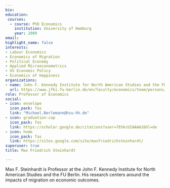 ```yaml
---
bio:  
education:
 courses:
  - course: PhD Economics
    institution: University of Hamburg
    year: 2009
email: 
highlight_name: false
interests:
- Labour Economics
- Economics of Migration
- Political Economy
- Applied Microeconometrics
- US Economic Policy
- Economics of Happiness
organizations:
- name: John F. Kennedy Institute for North American Studies and the FU Berlin
  url: https://www.jfki.fu-berlin.de/en/faculty/economics/team/persons/Steinhardt/index.html
role: Professor of Economics
social:
- icon: envelope
  icon_pack: fas
  link: "Michael.Berlemann@hsu-hh.de"
- icon: graduation-cap
  icon_pack: fas
  link: https://scholar.google.de/citations?user=7EhkcUIAAAAJ&hl=de
- icon: home
  icon_pack: fas
  link: https://sites.google.com/site/maxfriedrichsteinhardt/
superuser: true
title: Max Friedrich Steinhardt

---
```


Max F. Steinhardt is Professor at the John F. Kennedy Institute for North American Studies and the FU Berlin. His research centers around the impacts of migration on economic outcomes.



